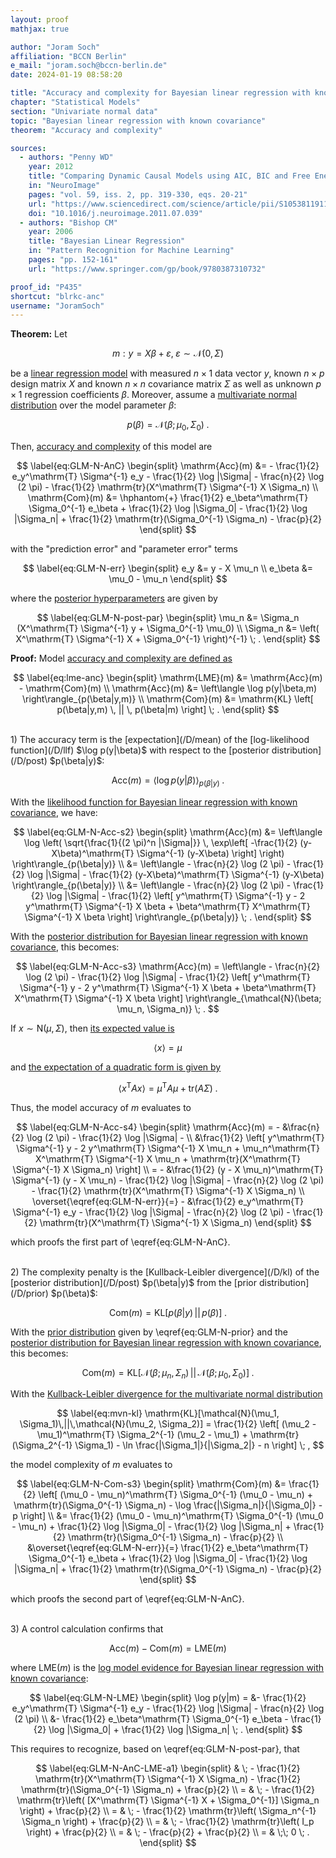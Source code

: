 ```yaml
---
layout: proof
mathjax: true

author: "Joram Soch"
affiliation: "BCCN Berlin"
e_mail: "joram.soch@bccn-berlin.de"
date: 2024-01-19 08:58:20

title: "Accuracy and complexity for Bayesian linear regression with known covariance"
chapter: "Statistical Models"
section: "Univariate normal data"
topic: "Bayesian linear regression with known covariance"
theorem: "Accuracy and complexity"

sources:
  - authors: "Penny WD"
    year: 2012
    title: "Comparing Dynamic Causal Models using AIC, BIC and Free Energy"
    in: "NeuroImage"
    pages: "vol. 59, iss. 2, pp. 319-330, eqs. 20-21"
    url: "https://www.sciencedirect.com/science/article/pii/S1053811911008160"
    doi: "10.1016/j.neuroimage.2011.07.039"
  - authors: "Bishop CM"
    year: 2006
    title: "Bayesian Linear Regression"
    in: "Pattern Recognition for Machine Learning"
    pages: "pp. 152-161"
    url: "https://www.springer.com/gp/book/9780387310732"

proof_id: "P435"
shortcut: "blrkc-anc"
username: "JoramSoch"
---
```



**Theorem:** Let

$$ \label{eq:GLM}
m: y = X \beta + \varepsilon, \; \varepsilon \sim \mathcal{N}(0, \Sigma)
$$

be a [linear regression model](/D/mlr) with measured $n \times 1$ data vector $y$, known $n \times p$ design matrix $X$ and known $n \times n$ covariance matrix $\Sigma$ as well as unknown $p \times 1$ regression coefficients $\beta$. Moreover, assume a [multivariate normal distribution](/P/blrkc-prior) over the model parameter $\beta$:

$$ \label{eq:GLM-N-prior}
p(\beta) = \mathcal{N}(\beta; \mu_0, \Sigma_0) \; .
$$

Then, [accuracy and complexity](/P/lme-anc) of this model are

$$ \label{eq:GLM-N-AnC}
\begin{split}
\mathrm{Acc}(m) &= - \frac{1}{2} e_y^\mathrm{T} \Sigma^{-1} e_y - \frac{1}{2} \log |\Sigma| - \frac{n}{2} \log (2 \pi) - \frac{1}{2} \mathrm{tr}(X^\mathrm{T} \Sigma^{-1} X \Sigma_n) \\
\mathrm{Com}(m) &= \hphantom{+} \frac{1}{2} e_\beta^\mathrm{T} \Sigma_0^{-1} e_\beta + \frac{1}{2} \log |\Sigma_0| - \frac{1}{2} \log |\Sigma_n| + \frac{1}{2} \mathrm{tr}(\Sigma_0^{-1} \Sigma_n) - \frac{p}{2}
\end{split}
$$

with the "prediction error" and "parameter error" terms

$$ \label{eq:GLM-N-err}
\begin{split}
e_y &= y - X \mu_n \\
e_\beta &= \mu_0 - \mu_n
\end{split}
$$

where the [posterior hyperparameters](/D/post) are given by

$$ \label{eq:GLM-N-post-par}
\begin{split}
\mu_n &= \Sigma_n (X^\mathrm{T} \Sigma^{-1} y + \Sigma_0^{-1} \mu_0) \\
\Sigma_n &= \left( X^\mathrm{T} \Sigma^{-1} X + \Sigma_0^{-1} \right)^{-1} \; .
\end{split}
$$


**Proof:** Model [accuracy and complexity are defined as](/P/lme-anc)

$$ \label{eq:lme-anc}
\begin{split}
\mathrm{LME}(m) &= \mathrm{Acc}(m) - \mathrm{Com}(m) \\
\mathrm{Acc}(m) &= \left\langle \log p(y|\beta,m) \right\rangle_{p(\beta|y,m)} \\
\mathrm{Com}(m) &= \mathrm{KL} \left[ p(\beta|y,m) \, || \, p(\beta|m) \right] \; .
\end{split}
$$

<br>
1) The accuracy term is the [expectation](/D/mean) of the [log-likelihood function](/D/llf) $\log p(y|\beta)$ with respect to the [posterior distribution](/D/post) $p(\beta|y)$:

$$ \label{eq:GLM-N-Acc-s1}
\mathrm{Acc}(m) = \left\langle \log p(y|\beta) \right\rangle_{p(\beta|y)} \; .
$$

With the [likelihood function for Bayesian linear regression with known covariance](/P/blrkc-prior), we have:

$$ \label{eq:GLM-N-Acc-s2}
\begin{split}
\mathrm{Acc}(m) &= \left\langle \log \left( \sqrt{\frac{1}{(2 \pi)^n |\Sigma|}} \, \exp\left[ -\frac{1}{2} (y-X\beta)^\mathrm{T} \Sigma^{-1} (y-X\beta) \right] \right) \right\rangle_{p(\beta|y)} \\
&= \left\langle - \frac{n}{2} \log (2 \pi) - \frac{1}{2} \log |\Sigma| - \frac{1}{2} (y-X\beta)^\mathrm{T} \Sigma^{-1} (y-X\beta) \right\rangle_{p(\beta|y)} \\
&= \left\langle - \frac{n}{2} \log (2 \pi) - \frac{1}{2} \log |\Sigma| - \frac{1}{2} \left[ y^\mathrm{T} \Sigma^{-1} y - 2 y^\mathrm{T} \Sigma^{-1} X \beta + \beta^\mathrm{T} X^\mathrm{T} \Sigma^{-1} X \beta \right] \right\rangle_{p(\beta|y)} \; .
\end{split}
$$

With the [posterior distribution for Bayesian linear regression with known covariance](/P/blrkc-post), this becomes:

$$ \label{eq:GLM-N-Acc-s3}
\mathrm{Acc}(m) = \left\langle - \frac{n}{2} \log (2 \pi) - \frac{1}{2} \log |\Sigma| - \frac{1}{2} \left[ y^\mathrm{T} \Sigma^{-1} y - 2 y^\mathrm{T} \Sigma^{-1} X \beta + \beta^\mathrm{T} X^\mathrm{T} \Sigma^{-1} X \beta \right] \right\rangle_{\mathcal{N}(\beta; \mu_n, \Sigma_n)} \; .
$$

If $x \sim \mathrm{N}(\mu, \Sigma)$, then [its expected value is](/P/mvn-mean)

$$ \label{eq:mvn-mean}
\left\langle x \right\rangle = \mu
$$

and [the expectation of a quadratic form is given by](/P/mean-qf)

$$ \label{eq:mvn-meansqr}
\left\langle x^\mathrm{T} A x \right\rangle = \mu^\mathrm{T} A \mu + \mathrm{tr}(A \Sigma) \; .
$$

Thus, the model accuracy of $m$ evaluates to

$$ \label{eq:GLM-N-Acc-s4}
\begin{split}
\mathrm{Acc}(m) = - &\frac{n}{2} \log (2 \pi) - \frac{1}{2} \log |\Sigma| - \\
&\frac{1}{2} \left[ y^\mathrm{T} \Sigma^{-1} y - 2 y^\mathrm{T} \Sigma^{-1} X \mu_n + \mu_n^\mathrm{T} X^\mathrm{T} \Sigma^{-1} X \mu_n + \mathrm{tr}(X^\mathrm{T} \Sigma^{-1} X \Sigma_n) \right] \\
= - &\frac{1}{2} (y - X \mu_n)^\mathrm{T} \Sigma^{-1} (y - X \mu_n) - \frac{1}{2} \log |\Sigma| - \frac{n}{2} \log (2 \pi) - \frac{1}{2} \mathrm{tr}(X^\mathrm{T} \Sigma^{-1} X \Sigma_n) \\
\overset{\eqref{eq:GLM-N-err}}{=} - &\frac{1}{2} e_y^\mathrm{T} \Sigma^{-1} e_y - \frac{1}{2} \log |\Sigma| - \frac{n}{2} \log (2 \pi) - \frac{1}{2} \mathrm{tr}(X^\mathrm{T} \Sigma^{-1} X \Sigma_n)
\end{split}
$$

which proofs the first part of \eqref{eq:GLM-N-AnC}.

<br>
2) The complexity penalty is the [Kullback-Leibler divergence](/D/kl) of the [posterior distribution](/D/post) $p(\beta|y)$ from the [prior distribution](/D/prior) $p(\beta)$:

$$ \label{eq:GLM-N-Com-s1}
\mathrm{Com}(m) = \mathrm{KL} \left[ p(\beta|y) \, || \, p(\beta) \right] \; .
$$

With the [prior distribution](/P/blrkc-prior) given by \eqref{eq:GLM-N-prior} and the [posterior distribution for Bayesian linear regression with known covariance](/P/blrkc-post), this becomes:

$$ \label{eq:GLM-N-Com-s2}
\mathrm{Com}(m) = \mathrm{KL} \left[ \mathcal{N}(\beta; \mu_n, \Sigma_n)\,||\,\mathcal{N}(\beta; \mu_0, \Sigma_0) \right] \; .
$$

With the [Kullback-Leibler divergence for the multivariate normal distribution](/P/mvn-kl)

$$ \label{eq:mvn-kl}
\mathrm{KL}[\mathcal{N}(\mu_1, \Sigma_1)\,||\,\mathcal{N}(\mu_2, \Sigma_2)] = \frac{1}{2} \left[ (\mu_2 - \mu_1)^\mathrm{T} \Sigma_2^{-1} (\mu_2 - \mu_1) + \mathrm{tr}(\Sigma_2^{-1} \Sigma_1) - \ln \frac{|\Sigma_1|}{|\Sigma_2|} - n \right] \; ,
$$

the model complexity of $m$ evaluates to

$$ \label{eq:GLM-N-Com-s3}
\begin{split}
\mathrm{Com}(m) &= \frac{1}{2} \left[ (\mu_0 - \mu_n)^\mathrm{T} \Sigma_0^{-1} (\mu_0 - \mu_n) + \mathrm{tr}(\Sigma_0^{-1} \Sigma_n) - \log \frac{|\Sigma_n|}{|\Sigma_0|} - p \right] \\
&= \frac{1}{2} (\mu_0 - \mu_n)^\mathrm{T} \Sigma_0^{-1} (\mu_0 - \mu_n) + \frac{1}{2} \log |\Sigma_0| - \frac{1}{2} \log |\Sigma_n| + \frac{1}{2} \mathrm{tr}(\Sigma_0^{-1} \Sigma_n) - \frac{p}{2} \\
&\overset{\eqref{eq:GLM-N-err}}{=} \frac{1}{2} e_\beta^\mathrm{T} \Sigma_0^{-1} e_\beta + \frac{1}{2} \log |\Sigma_0| - \frac{1}{2} \log |\Sigma_n| + \frac{1}{2} \mathrm{tr}(\Sigma_0^{-1} \Sigma_n) - \frac{p}{2}
\end{split}
$$

which proofs the second part of \eqref{eq:GLM-N-AnC}.

<br>
3) A control calculation confirms that

$$ \label{eq:GLM-N-AnC-LME}
\mathrm{Acc}(m) - \mathrm{Com}(m) = \mathrm{LME}(m)
$$

where $\mathrm{LME}(m)$ is the [log model evidence for Bayesian linear regression with known covariance](/P/blrkc-lme):

$$ \label{eq:GLM-N-LME}
\begin{split}
\log p(y|m) = &- \frac{1}{2} e_y^\mathrm{T} \Sigma^{-1} e_y - \frac{1}{2} \log |\Sigma| - \frac{n}{2} \log (2 \pi) \\
&- \frac{1}{2} e_\beta^\mathrm{T} \Sigma_0^{-1} e_\beta - \frac{1}{2} \log |\Sigma_0| + \frac{1}{2} \log |\Sigma_n| \; .
\end{split}
$$

This requires to recognize, based on \eqref{eq:GLM-N-post-par}, that

$$ \label{eq:GLM-N-AnC-LME-a1}
\begin{split}
& \; - \frac{1}{2} \mathrm{tr}(X^\mathrm{T} \Sigma^{-1} X \Sigma_n) - \frac{1}{2} \mathrm{tr}(\Sigma_0^{-1} \Sigma_n) + \frac{p}{2} \\
= & \; - \frac{1}{2} \mathrm{tr}\left( [X^\mathrm{T} \Sigma^{-1} X + \Sigma_0^{-1}] \Sigma_n \right) + \frac{p}{2} \\
= & \; - \frac{1}{2} \mathrm{tr}\left( \Sigma_n^{-1} \Sigma_n \right) + \frac{p}{2} \\
= & \; - \frac{1}{2} \mathrm{tr}\left( I_p \right) + \frac{p}{2} \\
= & \; - \frac{p}{2} + \frac{p}{2} \\
= & \;\; 0 \; .
\end{split}
$$